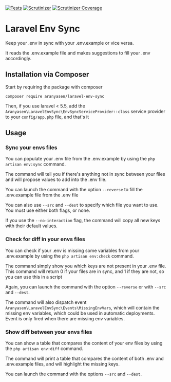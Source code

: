 [![Tests](https://github.com/AranyaSen/Laravel-Env-Sync/workflows/Tests/badge.svg?branch=master&event=push)](https://github.com/AranyaSen/Laravel-Env-Sync/actions?query=branch%3Amaster)
[![Scrutinizer](https://img.shields.io/scrutinizer/g/AranyaSen/Laravel-Env-Sync.svg?maxAge=3600)](https://scrutinizer-ci.com/g/AranyaSen/Laravel-Env-Sync/?branch=master)
[![Scrutinizer Coverage](https://img.shields.io/scrutinizer/coverage/g/AranyaSen/Laravel-Env-Sync.svg?maxAge=3600)](https://scrutinizer-ci.com/g/AranyaSen/Laravel-Env-Sync/?branch=master)

# Laravel Env Sync

Keep your .env in sync with your .env.example or vice versa.

It reads the .env.example file and makes suggestions to fill your .env accordingly. 

## Installation via Composer

Start by requiring the package with composer

```
composer require aranyasen/laravel-env-sync
```


Then, if you use laravel < 5.5,  add the `Aranyasen\LaravelEnvSync\EnvSyncServiceProvider::class` service provider to your `config/app.php` file, and that's it

## Usage

### Sync your envs files

You can populate your .env file from the .env.example by using the `php artisan env:sync` command.

The command will tell you if there's anything not in sync between your files and will propose values to add into the .env file.

You can launch the command with the option `--reverse` to fill the .env.example file from the .env file

You can also use `--src` and `--dest` to specify which file you want to use. You must use either both flags, or none.

If you use the `--no-interaction` flag, the command will copy all new keys with their default values.

### Check for diff in your envs files

You can check if your .env is missing some variables from your .env.example by using the `php artisan env:check` command.

The command simply show you which keys are not present in your .env file. This command will return 0 if your files are in sync, and 1 if they are not, so you can use this in a script

Again, you can launch the command with the option `--reverse` or with `--src` and `--dest`.

The command will also dispatch event `Aranyasen\LaravelEnvSync\Events\MissingEnvVars`, which will contain the missing env variables, which could be used in automatic deployments. Event is only fired when there are missing env variables.

### Show diff between your envs files

You can show a table that compares the content of your env files by using the `php artisan env:diff` command.

The command will print a table that compares the content of both .env and .env.example files, and will highlight the missing keys.

You can launch the command with the options `--src` and `--dest`.

